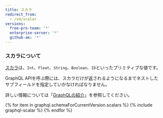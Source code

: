 ```yaml
---
title: スカラ
redirect_from:
  - /v4/scalar
versions:
  free-pro-team: '*'
  enterprise-server: '*'
  github-ae: '*'
---
```


### スカラについて

[スカラ](https://graphql.github.io/graphql-spec/June2018/#sec-Scalars)は、`Int`、`Float`、`String`、`Boolean`、`ID`といったプリミティブな値です。

GraphQL APIを呼ぶ際には、スカラだけが返されるようになるまでネストしたサブフィールドを指定していかなければなりません。

詳しい情報については「[GraphQLの紹介](/graphql/guides/introduction-to-graphql#field)」を参照してください。

{% for item in graphql.schemaForCurrentVersion.scalars %}
  {% include graphql-scalar %}
{% endfor %}
